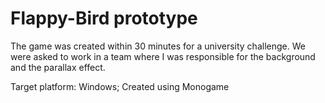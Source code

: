 # Flappy-Bird prototype

The game was created within 30 minutes for a university challenge. We were asked to work in a team where I was responsible for the background and the parallax effect.

 Target platform: Windows; 
 Created using Monogame
